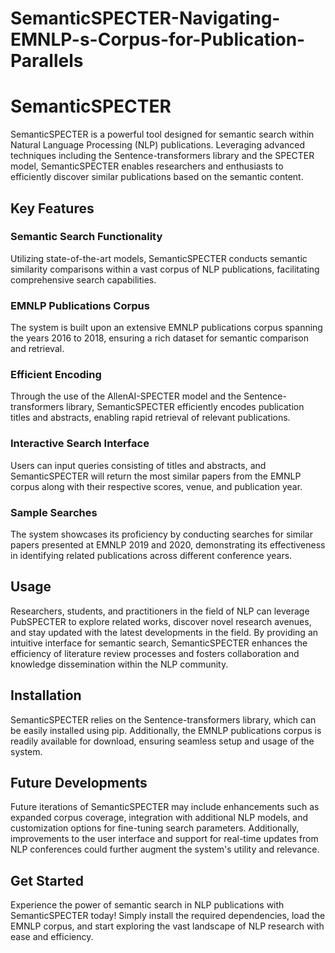 # SemanticSPECTER-Navigating-EMNLP-s-Corpus-for-Publication-Parallels

# SemanticSPECTER

SemanticSPECTER is a powerful tool designed for semantic search within Natural Language Processing (NLP) publications. Leveraging advanced techniques including the Sentence-transformers library and the SPECTER model, SemanticSPECTER enables researchers and enthusiasts to efficiently discover similar publications based on the semantic content.

## Key Features

### Semantic Search Functionality
Utilizing state-of-the-art models, SemanticSPECTER conducts semantic similarity comparisons within a vast corpus of NLP publications, facilitating comprehensive search capabilities.

### EMNLP Publications Corpus
The system is built upon an extensive EMNLP publications corpus spanning the years 2016 to 2018, ensuring a rich dataset for semantic comparison and retrieval.

### Efficient Encoding
Through the use of the AllenAI-SPECTER model and the Sentence-transformers library, SemanticSPECTER efficiently encodes publication titles and abstracts, enabling rapid retrieval of relevant publications.

### Interactive Search Interface
Users can input queries consisting of titles and abstracts, and SemanticSPECTER will return the most similar papers from the EMNLP corpus along with their respective scores, venue, and publication year.

### Sample Searches
The system showcases its proficiency by conducting searches for similar papers presented at EMNLP 2019 and 2020, demonstrating its effectiveness in identifying related publications across different conference years.

## Usage

Researchers, students, and practitioners in the field of NLP can leverage PubSPECTER to explore related works, discover novel research avenues, and stay updated with the latest developments in the field. By providing an intuitive interface for semantic search, SemanticSPECTER enhances the efficiency of literature review processes and fosters collaboration and knowledge dissemination within the NLP community.

## Installation

SemanticSPECTER relies on the Sentence-transformers library, which can be easily installed using pip. Additionally, the EMNLP publications corpus is readily available for download, ensuring seamless setup and usage of the system.

## Future Developments

Future iterations of SemanticSPECTER may include enhancements such as expanded corpus coverage, integration with additional NLP models, and customization options for fine-tuning search parameters. Additionally, improvements to the user interface and support for real-time updates from NLP conferences could further augment the system's utility and relevance.

## Get Started

Experience the power of semantic search in NLP publications with SemanticSPECTER today! Simply install the required dependencies, load the EMNLP corpus, and start exploring the vast landscape of NLP research with ease and efficiency.
